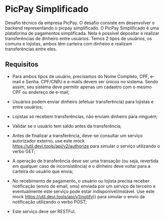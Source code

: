 # PicPay Simplificado
Desafio técnico da empresa PicPay. O desafio consiste em desenvolver o backend representando o picpay simplificado. 
O PicPay Simplificado é uma plataforma de pagamentos simplificada. Nela é possível depositar e realizar transferências 
de dinheiro entre usuários. Temos 2 tipos de usuários, os comuns e lojistas, ambos têm carteira com dinheiro e realizam 
transferências entre eles.
## Requisitos 
* Para ambos tipos de usuário, precisamos do Nome Completo, CPF, e-mail e Senha. CPF/CNPJ e e-mails devem ser únicos no sistema. Sendo assim, seu sistema deve permitir apenas um cadastro com o mesmo CPF ou endereço de e-mail;

* Usuários podem enviar dinheiro (efetuar transferência) para lojistas e entre usuários;
  
* Lojistas só recebem transferências, não enviam dinheiro para ninguém;

* Validar se o usuário tem saldo antes da transferência;

* Antes de finalizar a transferência, deve-se consultar um serviço autorizador externo, use este mock https://util.devi.tools/api/v2/authorize para simular o serviço utilizando o verbo GET;

* A operação de transferência deve ser uma transação (ou seja, revertida em qualquer caso de inconsistência) e o dinheiro deve voltar para a carteira do usuário que envia;

* No recebimento de pagamento, o usuário ou lojista precisa receber notificação (envio de email, sms) enviada por um serviço de terceiro e eventualmente este serviço pode estar indisponível/instável. Use este mock https://util.devi.tools/api/v1/notify)) para simular o envio da notificação utilizando o verbo POST;

* Este serviço deve ser RESTFul.

